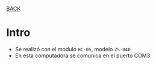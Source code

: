 [BACK](../../README.md)

# Intro

- Se realizó con el modulo `HC-05`, modelo `ZS-040`
- En esta computadora se comunica en el puerto COM3

